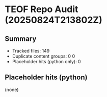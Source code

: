 # TEOF Repo Audit (20250824T213802Z)

## Summary
- Tracked files: 149
- Duplicate content groups: 0
0
- Placeholder hits (python only): 0

## Placeholder hits (python)
(none)
